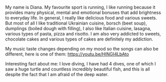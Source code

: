 My name is Diana.
My favourite sport is running, I like running because it provides many physical, mental and emotional bonuses that add brightness to everyday life.
In general, I really like delicious food and various sweets. But most of all I like traditional Ukrainian cuisine, borsch (beet soup), dumplings (boiled dough with filling), I also like Italian cuisine, lasagna, various types of pasta, pizza and risotto. I am also very addicted to sweets, chocolate cakes and various types of cakes are definitely my addiction.

My music taste changes depending on my mood so the songs can also be different, here is one of them:
https://youtu.be/HlNGI4LbAto

Interesting fact about me:
I love diving, I have had 4 dives, one of which I saw a huge turtle and countless incredibly beautiful fish, and this is all despite the fact that I am afraid of the deep water.
